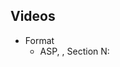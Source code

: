 ## Videos

- Format
    - ASP, <target>, Section N: <title>, Mst edition, WiSe2021
- https://youtube.com/c/potassco-live
- Text for lists: Length:  - Slides and more at https://teaching.potassco.org

### List of produced videos

- playlist https://www.youtube.com/playlist?list=PL7DBaibuDD9P5yRyq_Oyn-wuYpBayz_0h

#### Organization

- ASP, organization, section 0: introduction, 1st edition, WiSe2021
  - https://mediaup.uni-potsdam.de/Play/22938

- ASP, organization, section 1: roadmap, 1st edition, WiSe2021
  - https://mediaup.uni-potsdam.de/Play/22939

- ASP, organization, section 2: resources, 1st edition, WiSe2021
  - https://mediaup.uni-potsdam.de/Play/22940

- ASP, organization, section 3: literature, 1st edition, WiSe2021
  - https://mediaup.uni-potsdam.de/Play/22941

- ASP, organization, section 4: systems, 1st edition, WiSe2021
  - https://mediaup.uni-potsdam.de/Play/22942

- ASP, organization, 1st edition, WiSe2021
  - https://youtu.be/wDbXSEjcoKo (HD)
  - https://youtu.be/fUClBdNpyuA (FHD)
  - https://mediaup.uni-potsdam.de/Play/22965

- Release [v1.0.0](https://github.com/potassco-asp-course/course/releases/tag/v1.0.0)

#### Motivation

- ASP, motivation, section 0: introduction, 1st edition, WiSe2021
  - https://youtu.be/_nOPF6eaMeQ
  - https://mediaup.uni-potsdam.de/Play/23002

- ASP, motivation, section 1: declarative problem solving, 1st edition, WiSe2021
  - https://youtu.be/gAOaGs_VjLk (HD)
  - https://youtu.be/H0Qzvii2ZrI (FHD)
  - https://mediaup.uni-potsdam.de/Play/23005

- ASP, motivation, section 2: asp in a nutshell, 1st edition, WiSe2021
  - https://youtu.be/y6K7gLbuHhY
  - https://mediaup.uni-potsdam.de/Play/23055

- ASP, motivation, section 3: evolution, 1st edition, WiSe2021
  - https://youtu.be/UdRHpX_CiUM (HD)
  - https://youtu.be/Lc2se6bj-Jo (FHD)
  - https://mediaup.uni-potsdam.de/Play/23101

- ASP, motivation, section 4: foundations, 1st edition, WiSe2021
  - https://youtu.be/HjxyY1mWT7c (HD)
  - https://youtu.be/h10ot9OyM38 (FHD)
  - https://mediaup.uni-potsdam.de/Play/23103

- ASP, motivation, section 5: workflow, 1st edition, WiSe2021
  - https://youtu.be/4ZaVI36s6hs
  - https://mediaup.uni-potsdam.de/Play/23104

- ASP, motivation, section 6: engine, 1st edition, WiSe2021
  - https://youtu.be/hOMIB9zdlCc (HD)
  - https://youtu.be/WX-53B9Pq54 (FHD)
  - https://mediaup.uni-potsdam.de/Play/23105

- ASP, motivation, section 7: usage, 1st edition, WiSe2021
  - https://youtu.be/KVVXFd8CuGM
  - https://mediaup.uni-potsdam.de/Play/23106

- ASP, motivation, section 8: summary, 1st edition, WiSe2021
  - https://youtu.be/R5yyiyb3edg
  - https://mediaup.uni-potsdam.de/Play/23107

- Release [v1.1.0](https://github.com/potassco-asp-course/course/releases/tag/v1.1.0)

#### Introduction

- ASP, introduction, section 0: introduction, 1st edition, WiSe2021
  - https://youtu.be/_9dlDE1OsQA
  - https://mediaup.uni-potsdam.de/Play/23477

- ASP, introduction, section 1: syntax, 1st edition, WiSe2021
  - https://youtu.be/d2FzfU_L2R8 (HD)
  - https://youtu.be/FKpmMIgsQhM (FHD)
  - https://mediaup.uni-potsdam.de/Play/23491

- ASP, introduction, section 2: semantics, part I, 1st edition, WiSe2021
  - https://youtu.be/Vb7rV6c7jAk (HD)
  - https://youtu.be/Fmj0KJL_i04 (FHD)
  - https://mediaup.uni-potsdam.de/Play/23594

- ASP, introduction, section 2: semantics, part II, 1st edition, WiSe2021
  - https://youtu.be/nTGPLXhwI7s (HD)
  - https://youtu.be/gN6WHEweXOg (FHD)
  - https://mediaup.uni-potsdam.de/Play/23600

- ASP, introduction, section 2: semantics, part III, 1st edition, WiSe2021
  - https://youtu.be/2BpBHMoFAAQ (HD)
  - https://youtu.be/5_TyvPf8G7Q (FHD)
  - https://mediaup.uni-potsdam.de/Play/23657

- ASP, introduction, section 2: semantics, part IV, 1st edition, WiSe2021
  - https://youtu.be/1rdwKemok7Y (HD)
  - https://youtu.be/T_AqkLQHxhw (FHD)
  - https://mediaup.uni-potsdam.de/Play/23659

- ASP, introduction, section 2: semantics, part V, 1st edition, WiSe2021
  - https://youtu.be/ehfTpFHSMnY (HD)
  - https://youtu.be/CWDA5QqEpf4 (FHD)
  - https://mediaup.uni-potsdam.de/Play/23672

- ASP, introduction, section 3: reasoning, 1st edition, WiSe2021
  - https://youtu.be/h3Ghk89pl1o
  - https://mediaup.uni-potsdam.de/Play/24025

- ASP, introduction, section 4: language, 1st edition, WiSe2021
  - https://youtu.be/0jyrDi2-UhY (BUGGY)
  - https://mediaup.uni-potsdam.de/Play/24028 (BUGGY)
- ASP, introduction, section 4: language, 2nd edition, WiSe2021
  - https://youtu.be/p9oiyabH6yo
  - https://mediaup.uni-potsdam.de/Play/25748

- ASP, introduction, section 5: variables, 1st edition, WiSe2021
  - https://youtu.be/URcN0EEZoN4
  - https://mediaup.uni-potsdam.de/Play/24046

- ASP, introduction, section 6: summary, 1st edition, WiSe2021
  - https://youtu.be/txlXNHs1rPo
  - https://mediaup.uni-potsdam.de/Play/24045

- Release [v1.2.2](https://github.com/potassco-asp-course/course/releases/tag/v1.2.2)

#### Basic modeling

- ASP, modeling, section 0: introduction, 1st edition, WiSe2021
  - https://youtu.be/xuNQF04tqD0
  - https://mediaup.uni-potsdam.de/Play/24088

- ASP, modeling, section 1: elaboration, 1st edition, WiSe2021
  - https://youtu.be/_is_x-eaFEM
  - https://mediaup.uni-potsdam.de/Play/24097

- ASP, modeling, section 2: workflow, 1st edition, WiSe2021
  - https://youtu.be/cnvjafmJTVc
  - https://mediaup.uni-potsdam.de/Play/24099

- ASP, modeling, section 3: methodology, 1st edition, WiSe2021
  - https://youtu.be/7HciHpz1dHo
  - https://mediaup.uni-potsdam.de/Play/24100

- ASP, modeling, section 4: cases, part 0 (introduction), 1st edition, WiSe2021
  - https://youtu.be/j1YPqsdSUxA
  - https://mediaup.uni-potsdam.de/Play/24628

- ASP, modeling, section 4: cases, part 1 (sat), 1st edition, WiSe2021
  - https://youtu.be/BI7ZzDAO2uY
  - https://mediaup.uni-potsdam.de/Play/24630

- ASP, modeling, section 4: cases, part 2 (queens), 1st edition, WiSe2021
  - https://youtu.be/EnLHTnAIiss
  - https://mediaup.uni-potsdam.de/Play/24747

- ASP, modeling, section 4: cases, part 3 (salesperson), 1st edition, WiSe2021
  - https://youtu.be/H6PsxX_mnYk
  - https://mediaup.uni-potsdam.de/Play/24771

- ASP, modeling, section 4: cases, part 4 (assignment), 1st edition, WiSe2021
  - https://youtu.be/WjwHWoMIydo
  - https://mediaup.uni-potsdam.de/Play/24790

- ASP, modeling, section 4: cases, part 5 (planning), 1st edition, WiSe2021
  - https://youtu.be/Rn-jPtQjFro
  - https://mediaup.uni-potsdam.de/Play/24792

- ASP, modeling, section 5: summary, 1st edition, WiSe2021
  - https://youtu.be/52-LWJO6gTM
  - https://mediaup.uni-potsdam.de/Play/24794

- Release [v1.3.1](https://github.com/potassco-asp-course/course/releases/tag/v1.3.1)

#### Language

- play list https://www.youtube.com/playlist?list=PL7DBaibuDD9PeXzX7mExyVADcMU9b8eJ1

- ASP, language, section 0: introduction, 1st edition, WiSe2021
  - https://youtu.be/mhUJnWd3qOU
  - https://mediaup.uni-potsdam.de/Play/25576

- ASP, language, section 1: base (introduction), 1st edition, WiSe2021
  - https://youtu.be/V-y17OOEhpQ
  - https://mediaup.uni-potsdam.de/Play/25577

- ASP, language, section 1: base (integrity constraints), 1st edition, WiSe2021
  - https://youtu.be/BrFJJrCOP_Q
  - https://mediaup.uni-potsdam.de/Play/25584

- ASP, language, section 1: base (choice rules), 1st edition, WiSe2021
  - https://youtu.be/C8GYRVs8iH0
  - https://mediaup.uni-potsdam.de/Play/25583

- ASP, language, section 1: base (cardinality rules), 1st edition, WiSe2021
  - https://youtu.be/GM_FVxbHQUc
  - https://mediaup.uni-potsdam.de/Play/25590

- ASP, language, section 1: base (weight rules), 1st edition, WiSe2021
  - https://youtu.be/h3dJhOS2Enc
  - https://mediaup.uni-potsdam.de/Play/25591

- ASP, language, section 1: base (conditional literals), 1st edition, WiSe2021
  - https://youtu.be/I6OInwEi-eg
  - https://mediaup.uni-potsdam.de/Play/25591

- ASP, language, section 2: optimization, 1st edition, WiSe2021
  - https://youtu.be/_CgTpOJ3W88
  - https://mediaup.uni-potsdam.de/Play/25741

- ASP, language, section 3: formats (introduction), 1st edition, WiSe2021
  - https://youtu.be/MwYVBefVBF8
  - https://mediaup.uni-potsdam.de/Play/25902

- ASP, language, section 3: formats (input, terms and literals), 1st edition, WiSe2021
  - https://youtu.be/CtmJdSn4-k0
  - https://mediaup.uni-potsdam.de/Play/25904

- ASP, language, section 3: formats (input, rules and aggregates), 1st edition, WiSe2021
  - https://youtu.be/e0zd-caqjOM
  - https://mediaup.uni-potsdam.de/Play/26003

- ASP, language, section 3: formats (input, directives), 1st edition, WiSe2021
  - https://youtu.be/eV-57H-Fo9I
  - https://mediaup.uni-potsdam.de/Play/26008

- ASP, language, section 3: formats (intermediate), 1st edition, WiSe2021
  - https://youtu.be/YblJKkJGw9E
  - https://mediaup.uni-potsdam.de/Play/26009

- ASP, language, section 4: summary, 1st edition, WiSe2021
  - https://youtu.be/OVSFZFkaJ3o
  - https://mediaup.uni-potsdam.de/Play/26010

- Release [v1.4.1](https://github.com/potassco-asp-course/course/releases/tag/v1.4.1)

#### Extensions

- *no videos*

#### Grounding

- play list https://www.youtube.com/playlist?list=PL7DBaibuDD9PRJitHc-lVwLNI2nlMEsSU

- ASP, grounding, section 1: introduction, 1st edition, WiSe2021
  - https://youtu.be/KWx6VDmLdFY
  - https://mediaup.uni-potsdam.de/Play/26810

- ASP, grounding, section 2: naive grounding, 1st edition, WiSe2021
  - https://youtu.be/LpuvP3Mfskg
  - https://mediaup.uni-potsdam.de/Play/26811

- ASP, grounding, section 3: bottom-up grounding, 1st edition, WiSe2021
  - https://youtu.be/tWrk94svdT8
  - https://mediaup.uni-potsdam.de/Play/26844

- ASP, grounding, section 4: semi-naive grounding, 1st edition, WiSe2021
  - https://youtu.be/my4qUyYPnQo
  - n/a

- ASP, grounding, section 5: on-the-fly simplifications, 1st edition, WiSe2021
  - https://youtu.be/pMu1ElXkaIQ
  - https://mediaup.uni-potsdam.de/Play/27515

- ASP, grounding, section 6: rule instantiation, 1st edition, WiSe2021
  - https://youtu.be/I9T4IlpJDf8
  - https://mediaup.uni-potsdam.de/Play/28225

- ASP, grounding, section 7: summary, 1st edition, WiSe2021
  - https://youtu.be/tVnATIASgcY
  - https://mediaup.uni-potsdam.de/Play/28227

#### Computation

- play list https://youtube.com/playlist?list=PL7DBaibuDD9NbVx8aleanvEAyVRYmvUST 58m56s

- ASP, computational aspects, section 0: introduction, 1st edition, WiSe2021
  - https://youtu.be/IM_Cxf8aFL8
  - https://mediaup.uni-potsdam.de/Play/28539

- ASP, computational aspects, section 1: consequence operator, 1st edition, WiSe2021
  - https://youtu.be/Uku4yruGP0g
  - https://mediaup.uni-potsdam.de/Play/28543

- ASP, computational aspects, section 2: smodels, 1st edition, WiSe2021
  - https://youtu.be/UE33COVv0ws
  - https://mediaup.uni-potsdam.de/Play/28698

- ASP, computational aspects, blue board: smodels, 1st edition, WiSe2021
  - https://youtu.be/MByOSDjf3vQ
  - https://mediaup.uni-potsdam.de/Play/28701

- ASP, computational aspects, section 3: complexity, 1st edition, WiSe2021
  - https://youtu.be/tm98EfdwGj8
  - https://mediaup.uni-potsdam.de/Play/28699

- ASP, computational aspects, section 4: summary, 1st edition, WiSe2021
  - https://youtu.be/5Aud3gkE82U
  - https://mediaup.uni-potsdam.de/Play/28700

#### Axiomatic characterization

- play list https://youtube.com/playlist?list=PL7DBaibuDD9P_bClrNMkTC9X71oqGOMiA 1h20m15s

- yt Answer set solving in practice, axiomatic characterization,

- ASP, axiomatic characterization, section 0: introduction, 1st edition, WiSe2021
  - https://youtu.be/7HGHNq8UclE
  - https://mediaup.uni-potsdam.de/Play/28738

- ASP, axiomatic characterization, section 1: completion, 1st edition, WiSe2021
  - https://youtu.be/UdKQSfKl9nk
  - https://mediaup.uni-potsdam.de/Play/28740

- ASP, axiomatic characterization, section 2: tightness, 1st edition, WiSe2021
  - https://youtu.be/ahzqXCXJ-dg
  - https://mediaup.uni-potsdam.de/Play/28741

- ASP, axiomatic characterization, section 3: loops, 1st edition, WiSe2021
  - https://youtu.be/6A5KUAbVaDw
  - https://mediaup.uni-potsdam.de/Play/28878

- ASP, axiomatic characterization, blueboard: loops, 1st edition, WiSe2021
  - https://youtu.be/_KKEXg0lnUQ
  - https://mediaup.uni-potsdam.de/Play/28881

- ASP, axiomatic characterization, section 4: summary, 1st edition, WiSe2021
  - https://youtu.be/k3SJmh9-geM
  - https://mediaup.uni-potsdam.de/Play/28879

#### Operational characterization

- play list https://youtube.com/playlist?list=PL7DBaibuDD9NkCfCqvMGt9VQXujGg56Wf

- yt Answer set solving in practice, operational characterization,

- ASP, operational characterization, section 0: introduction, 1st edition, WiSe2021
  - https://youtu.be/IArrXv-8AmI
  - https://mediaup.uni-potsdam.de/Play/29115

- ASP, operational characterization, section 1: fitting operator, 1st edition, WiSe2021
  - https://youtu.be/6EK8OqIQJ60
  - https://mediaup.uni-potsdam.de/Play/29142

- ASP, operational characterization, section 2: unfounded sets, 1st edition, WiSe2021
  - https://youtu.be/6nu_xqoFwuM
  - https://mediaup.uni-potsdam.de/Play/29223

- ASP, operational characterization, section 3: well-founded operator, 1st edition, WiSe2021
  - https://youtu.be/ZPszS4t0vmo
  -

- ASP, operational characterization, blueboard, a: well-founded operator, 1st edition, WiSe2021
  - https://youtu.be/yTi7Rz0QK_0
  - https://mediaup.uni-potsdam.de/Play/29336

- ASP, operational characterization, blueboard, b: well-founded operator, 1st edition, WiSe2021
  - https://youtu.be/crDCFR0EvOw
  - https://mediaup.uni-potsdam.de/Play/29337

- ASP, operational characterization, section 4: summary, 1st edition, WiSe2021
  - https://youtu.be/YnFjYnSWWW0
  - https://mediaup.uni-potsdam.de/Play/29370

#### Proof-theoretic characterization

#### Solving

